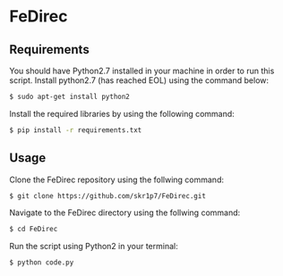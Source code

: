 # FeDirec

## Requirements

You should have Python2.7 installed in your machine in order to run this script.
Install python2.7 (has reached EOL) using the command below:

```bash
$ sudo apt-get install python2
```

Install the required libraries by using the following command:

```bash
$ pip install -r requirements.txt
```
  
## Usage

Clone the FeDirec repository using the follwing command:
```bash
$ git clone https://github.com/skr1p7/FeDirec.git
```
Navigate to the FeDirec directory using the follwing command:

```bash
$ cd FeDirec
```

Run the script using Python2 in your terminal:
```bash
$ python code.py
```

